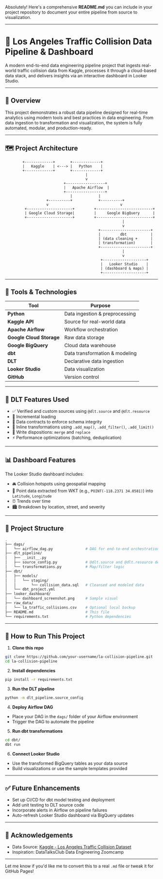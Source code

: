 

Absolutely! Here's a comprehensive **README.md** you can include in your project repository to document your entire pipeline from source to visualization.

---

# 🚦 Los Angeles Traffic Collision Data Pipeline & Dashboard

A modern end-to-end data engineering pipeline project that ingests real-world traffic collision data from Kaggle, processes it through a cloud-based data stack, and delivers insights via an interactive dashboard in Looker Studio.

---

## 🧠 Overview

This project demonstrates a robust data pipeline designed for real-time analytics using modern tools and best practices in data engineering. From data ingestion to transformation and visualization, the system is fully automated, modular, and production-ready.

---

## 🗺️ Project Architecture

```
        +-------------+       +-------------+
        |   Kaggle    | <---> |   Python    |  
        +-------------+       +-------------+
                                     |
                                     v
                           +------------------+
                           |   Apache Airflow  |
                           +------------------+
                              |            |
                   +----------+            +----------+
                   v                                 v
         +---------------------+         +--------------------------+
         | Google Cloud Storage|         |     Google BigQuery      |
         +---------------------+         +--------------------------+
                                                      |
                                                      v
                                           +-----------------------+
                                           |         dbt           |
                                           | (data cleaning +      |
                                           | transformation)       |
                                           +-----------------------+
                                                      |
                                                      v
                                            +--------------------+
                                            |   Looker Studio    |
                                            | (dashboard & maps) |
                                            +--------------------+

```

---

## 🔧 Tools & Technologies

| Tool                | Purpose                            |
|---------------------|-------------------------------------|
| **Python**          | Data ingestion & preprocessing      |
| **Kaggle API**      | Source for real-world data          |
| **Apache Airflow**  | Workflow orchestration              |
| **Google Cloud Storage** | Raw data storage              |
| **Google BigQuery** | Cloud data warehouse                |
| **dbt**             | Data transformation & modeling      |
| **DLT**             | Declarative data ingestion          |
| **Looker Studio**   | Data visualization                  |
| **GitHub**          | Version control                     |

---

## 🔄 DLT Features Used

- ✅ Verified and custom sources using `@dlt.source` and `@dlt.resource`
- 🔁 Incremental loading
- 📜 Data contracts to enforce schema integrity
- 🧹 Inline transformations using `.add_map()`, `.add_filter()`, `.add_limit()`
- 🔄 Write dispositions: `merge` and `replace`
- ⚡ Performance optimizations (batching, deduplication)

---

## 📊 Dashboard Features

The Looker Studio dashboard includes:
- 🚘 Collision hotspots using geospatial mapping
- 📍 Point data extracted from WKT (e.g., `POINT(-118.2371 34.0581)`) into `Latitude`, `Longitude`
- ⏰ Trends over time
- 🏙️ Breakdown by location, street, and severity

---

## 📁 Project Structure

```bash
.
├── dags/
│   └── airflow_dag.py               # DAG for end-to-end orchestration
├── dlt_pipeline/
│   ├── __init__.py
│   ├── source_config.py             # @dlt.source and @dlt.resource definitions
│   └── transformations.py           # Map/filter logic
├── dbt/
│   ├── models/
│   │   └── staging/
│   │       └── collision_data.sql   # Cleansed and modeled data
│   └── dbt_project.yml
├── looker_dashboard/
│   └── dashboard_screenshot.png     # Sample visual
├── raw_data/
│   └── la_traffic_collisions.csv    # Optional local backup
├── README.md                        # This file
└── requirements.txt                 # Python dependencies
```

---

## 🚀 How to Run This Project

1. **Clone this repo**
```bash
git clone https://github.com/your-username/la-collision-pipeline.git
cd la-collision-pipeline
```

2. **Install dependencies**
```bash
pip install -r requirements.txt
```

3. **Run the DLT pipeline**
```bash
python -m dlt_pipeline.source_config
```

4. **Deploy Airflow DAG**
- Place your DAG in the `dags/` folder of your Airflow environment
- Trigger the DAG to automate the pipeline

5. **Run dbt transformations**
```bash
cd dbt/
dbt run
```

6. **Connect Looker Studio**
- Use the transformed BigQuery tables as your data source
- Build visualizations or use the sample templates provided

---

## ✅ Future Enhancements

- Set up CI/CD for dbt model testing and deployment
- Add unit testing to DLT source code
- Incorporate alerts in Airflow on pipeline failures
- Auto-refresh Looker Studio dashboard via BigQuery updates

---

## 🙌 Acknowledgements

- Data Source: [Kaggle - Los Angeles Traffic Collision Dataset](https://www.kaggle.com/)
- Inspiration: DataTalksClub Data Engineering Zoomcamp

---

Let me know if you'd like me to convert this to a real `.md` file or tweak it for GitHub Pages!
